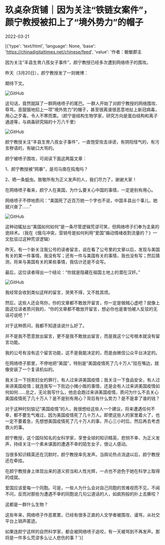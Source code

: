 # 玖奌杂货铺｜因为关注“铁链女案件”，颜宁教授被扣上了“境外势力”的帽子

2022-03-21

[{'type': 'text/html', 'language': None, 'base': 'https://chinadigitaltimes.net/chinese/feed', 'value': '作者：敏敏郡主

因为关注“丰县生育八孩女子事件”，颜宁教授已经多次遭到网络喷子的围攻。

昨天（3月20日），颜宁教授发了一则微博：



期待下文。



![GitHub](https://chinadigitaltimes.net/chinese/files/2022/03/post-678480-6238a76c33fcf.)

这句话，竟然就踩了一群网络喷子的尾巴。一群人开始了对颜宁教授的网络围攻、辱骂，恶狠狠地扣上一项“境外势力”的帽子，甚至很离谱很恶意地扯上新冠病毒，用心之歹毒，令人不寒而栗。（颜宁是结构生物学家，研究方向是蛋白结构和离子通道等，与病毒研究隔的十万八千里）

![GitHub](https://chinadigitaltimes.net/chinese/files/2022/03/image-1647879564708.png)

颜宁教授关注“丰县生育八孩女子事件”，一直饱受攻击诽谤，有阴阳怪气的，有污言秽语的，有破口大骂的。

颜宁被喷子围攻，可阅读下面这两篇文章：

1、颜宁教授被“网暴”，是司马南在捣鬼吗？

2、晒一条蛆虫。致敬所有为正义发声的人，我们尽力了，谢谢大家！

在网络喷子看来，颜宁人在美国，为什么要关心中国的事情，一定是别有用心。

网络喷子不停地质问：“美国死了近百万她一个字也不说，中国丰县出个事儿，她就兴奋了……”

![GitHub](https://chinadigitaltimes.net/chinese/files/2022/03/post-678480-6238a76c59498.png)

这种动辄扯出“美国如何如何”是一条尽管逻辑荒谬可笑，但网络喷子们奉为圭臬的诡辩术。（我在《俄乌冲突，营销号是如何利用“爱国”煽动情绪收割流量的？》一文批驳过这种荒谬逻辑）

昨天，有一个新关注我公号的读者留言，说在看了公号里的文章以后，发现与美国有关的某一件事情，我没有写；还有一件与美国有关的事情，我也没有写；然后猜测，将来与美国有关的某些事情，我估计还是不会写。

最后，这位读者得出一个结论：“你就是隐藏在祖国土地上的潜在汉奸。”

![GitHub](https://chinadigitaltimes.net/chinese/files/2022/03/post-678480-6238a76c64af1.png)

我经常会收到类似这样的留言，哭笑不得，又不胜其烦。

然后，这些人还会骂你，你的文章都不敢放开留言，你一定是做贼心虚吧？就像上面这位读者质问我的，“你的文章都不敢放开留言，想必你也是害怕被人反驳的无话可说吧？”

对于这种质问，我都不知道该说什么好了。

并不是我不愿意放出留言，更不是我不敢放出留言，而是我这个公号根本就没有留言功能。

我的公号有没有这个留言功能，这不是我能决定的，而是由微信公众平台决定的。

在网络喷子那里，不停地把“美国”，特别是“美国疫情死了几十万人”挂在嘴边，就像安装了一个复读机似的。

我关注一下拐卖妇女的罪行，有人过来讲美国疫情；我关注一下食品安全，有人过来讲美国疫情；就连我写一下街边小摊小贩的事情，还是会有人过来讲美国疫情如何如何……总之，无论我写什么，他总会跑过来讲美国疫情，质问为什么不去关心美国疫情死了几十万人？是不是别有用心？背后有什么势力？是不是拿了谁的钱？

对于这种时刻惦记“美国疫情”的人，我很想给这些人一个建议，将来遭遇任何不幸，都不要生气难过，因为美国疫情死了几十万人。即使这些人的家里着火了，也一定不要着急，先想想美国疫情死了几十万人的事，开心三小时后，然后再去考虑救火的事。

颜宁教授，这个国际知名的女科学家，享誉全球的知识精英，悲悯不幸、为正义发声，持续关注一个素未谋面的遭遇不幸的陌生女子，很让人感动。

当很多知识精英还在沉默时，颜宁教授率先发声。当舆论热点消退以后，颜宁教授还在牵挂。

在颜宁教授身上体现出来的道义担当和人性光辉，一点也不逊色于她在科学上取得的成就。

爱国应该爱每一个同胞。可是，一些人为什么会对自己同胞的苦难视而不见，不闻不问，反而对那些为遭遇不幸的同胞说几句公道话的人，如疯狗般的扑上去撕咬？

这都是一群什么生物？

这些年来，网络喷子作恶累累，已经有很多正直的人文学者被围攻、谩骂，从社交平台上销声匿迹。

如果连颜宁这样的自然科学家，都会被网络喷子追咬，有一天被骂到不再发声。那将是一件多么荒谬多么让人悲伤的事？'}]